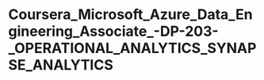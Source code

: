 # Coursera_Microsoft_Azure_Data_Engineering_Associate_-DP-203-_OPERATIONAL_ANALYTICS_SYNAPSE_ANALYTICS